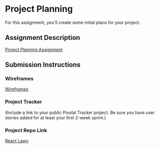 # Project Planning
For this assignment, you'll create some initial plans for your project.

## Assignment Description
[Project Planning Assignment](https://education.launchcode.org/liftoff/assignments/planning/)

## Submission Instructions

### Wireframes

[Wireframes](lawn-react-nav.pdf)


### Project Tracker

(Include a link to your public Pivotal Tracker project. Be sure you have user stories added for at least your first 2-week sprint.)

### Project Repo Link

[React Lawn](https://github.com/Zestymcspicy/react-lawn)
